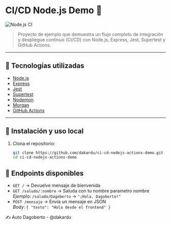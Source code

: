 # CI/CD Node.js Demo 🚀

![Node.js CI](https://github.com/dakardu/ci-cd-nodejs-actions-demo/actions/workflows/ci.yml/badge.svg)

> Proyecto de ejemplo que demuestra un flujo completo de integración y despliegue continuo (CI/CD) con Node.js, Express, Jest, Supertest y GitHub Actions.

---

## 🧰 Tecnologías utilizadas

-   [Node.js](https://nodejs.org/)
-   [Express](https://expressjs.com/)
-   [Jest](https://jestjs.io/)
-   [Supertest](https://github.com/visionmedia/supertest)
-   [Nodemon](https://www.npmjs.com/package/nodemon)
-   [Morgan](https://www.npmjs.com/package/morgan)
-   [GitHub Actions](https://docs.github.com/actions)

---

## 🚀 Instalación y uso local

1. Clona el repositorio:

    ```bash
    git clone https://github.com/dakardu/ci-cd-nodejs-actions-demo.git
    cd ci-cd-nodejs-actions-demo
    ```

## 🧪 Endpoints disponibles

-   `GET /` → Devuelve mensaje de bienvenida
-   `GET /saludo/:nombre` → Saluda con tu nombre parametro nombre  
    _Ejemplo_: `/saludo/Dagoberto` → `"¡Hola, Dagoberto!"`
-   `POST /mensaje` → Envía un mensaje en JSON  
    _Body_: `{ "texto": "Hola desde el frontend" }`

✍️ Auto
Dagoberto - @dakardu
